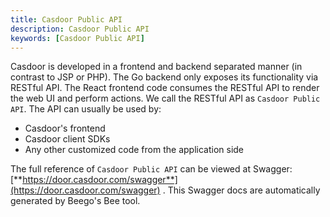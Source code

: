 ```yaml
---
title: Casdoor Public API
description: Casdoor Public API
keywords: [Casdoor Public API]
---
```


Casdoor is developed in a frontend and backend separated manner (in contrast to JSP or PHP). The Go backend only exposes its functionality via RESTful API. The React frontend code consumes the RESTful API to render the web UI and perform actions. We call the RESTful API as `Casdoor Public API`. The API can usually be used by:

- Casdoor's frontend
- Casdoor client SDKs
- Any other customized code from the application side

The full reference of `Casdoor Public API` can be viewed at Swagger: [**https://door.casdoor.com/swagger**](https://door.casdoor.com/swagger) . This Swagger docs are automatically generated by Beego's Bee tool.
